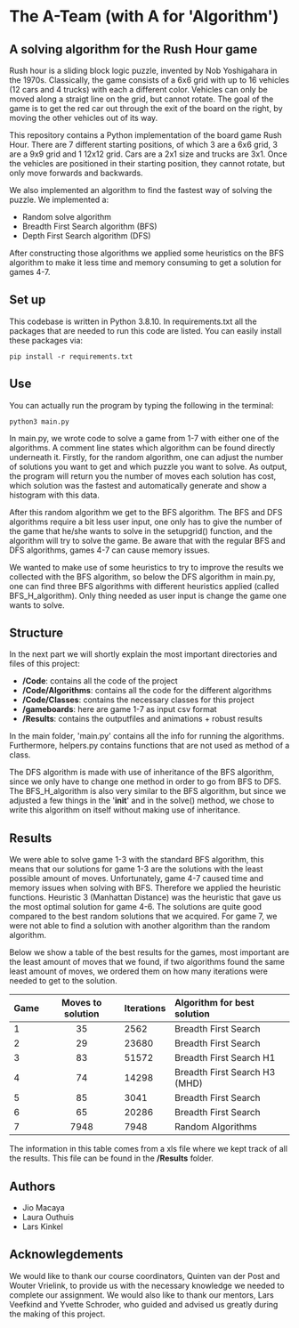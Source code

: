 # The A-Team (with A for 'Algorithm')
## A solving algorithm for the Rush Hour game
Rush hour is a sliding block logic puzzle, invented by Nob Yoshigahara in the 1970s. Classically, the game consists of a 6x6 grid with up to 16 vehicles (12 cars and 4 trucks) with each a different color. Vehicles can only be moved along a straigt line on the grid, but cannot rotate. The goal of the game is to get the red car out through the exit of the board on the right, by moving the other vehicles out of its way.

This repository contains a Python implementation of the board game Rush Hour. There are 7 different starting positions, of which 3 are a 6x6 grid, 3 are a 9x9 grid and 1 12x12 grid. Cars are a 2x1 size and trucks are 3x1. Once the vehicles are positioned in their starting position, they cannot rotate, but only move forwards and backwards.

We also implemented an algorithm to find the fastest way of solving the puzzle. We implemented a:
<ul>
    <li>Random solve algorithm</li>
    <li>Breadth First Search algorithm (BFS)</li>
    <li>Depth First Search algorithm (DFS)</li>
</ul>
After constructing those algorithms we applied some heuristics on the BFS algorithm
to make it less time and memory consuming to get a solution for games 4-7.

## Set up
This codebase is written in Python 3.8.10. In requirements.txt all the packages that are needed to run this code are listed. You can easily install these packages via:
<pre><code>pip install -r requirements.txt</code></pre>

## Use
You can actually run the program by typing the following in the terminal:
<pre><code>python3 main.py</code></pre>

In main.py, we wrote code to solve a game from 1-7 with either one of the algorithms.
A comment line states which algorithm can be found directly underneath it. Firstly, for the random algorithm, one can adjust the number of solutions you want to get and which puzzle you want to solve. As output, the program will return you the number of moves each solution has cost, which solution was the fastest and automatically generate and show a histogram with this data.

After this random algorithm we get to the BFS algorithm. The BFS and DFS algorithms require a bit less user input, one only has to give the number of the game that he/she wants to solve in the setupgrid() function, and the algorithm will try to solve the game. Be aware that with the regular BFS and DFS algorithms, games 4-7 can cause memory issues.

We wanted to make use of some heuristics to try to improve the results we collected with the BFS algorithm, so below the DFS algorithm in main.py, one can find three BFS algorithms with different heuristics applied (called BFS_H_algorithm). Only thing needed as user input is change the game one wants to solve.

## Structure
In the next part we will shortly explain the most important directories and files of this project:
<ul>
    <li><strong>/Code</strong>: contains all the code of the project</li>
    <li><strong>/Code/Algorithms</strong>: contains all the code for the different algorithms</li>
    <li><strong>/Code/Classes</strong>: contains the necessary classes for this project</li>
    <li><strong>/gameboards</strong>: here are game 1-7 as input csv format </li>
    <li><strong>/Results</strong>: contains the outputfiles and animations + robust results</li>
</ul>

In the main folder, 'main.py' contains all the info for running the algorithms. Furthermore, helpers.py contains functions that are not used as method of a class.

The DFS algorithm is made with use of inheritance of the BFS algorithm, since we only have to change one method in order to go from BFS to DFS. The BFS_H_algorithm is also very similar to the BFS algorithm, but since we adjusted a few things in the '__init__' and in the solve() method, we chose to write this algorithm on itself without making use of inheritance.

## Results
We were able to solve game 1-3 with the standard BFS algorithm, this means that our solutions for game 1-3 are the solutions with the least possible amount of moves.
Unfortunately, game 4-7 caused time and memory issues when solving with BFS. Therefore we applied the heuristic functions. Heuristic 3 (Manhattan Distance) was the heuristic that gave us the most optimal solution for game 4-6. The solutions are quite good compared to the best random solutions that we acquired. For game 7, we were not able to find a solution with another algorithm than the random algorithm.

Below we show a table of the best results for the games, most important are the least amount of moves that we found, if two algorithms found the same least amount of moves, we ordered them on how many iterations were needed to get to the solution.

| Game        | Moves to solution | Iterations | Algorithm for best solution    |
| ----------- |:-----------------:|:---------- |:------------------------------ |
| 1           | 35                | 2562       | Breadth First Search           |
| 2           | 29                | 23680      | Breadth First Search           |
| 3           | 83                | 51572      | Breadth First Search H1        |
| 4           | 74                | 14298      | Breadth First Search H3 (MHD)  |
| 5           | 85                | 3041       | Breadth First Search           |
| 6           | 65                | 20286      | Breadth First Search           |
| 7           | 7948              | 7948       | Random Algorithms              |

The information in this table comes from a xls file where we kept track of all the results. This file can be found in the <strong>/Results</strong> folder.

## Authors
<ul>
    <li>Jio Macaya</li>
    <li>Laura Outhuis</li>
    <li>Lars Kinkel</li>
</ul>

## Acknowlegdements
We would like to thank our course coordinators, Quinten van der Post and Wouter Vrielink, to provide us with the necessary knowledge we needed to complete our assignment. We would also like to thank our mentors, Lars Veefkind and Yvette Schroder, who guided and advised us greatly during the making of this project.
